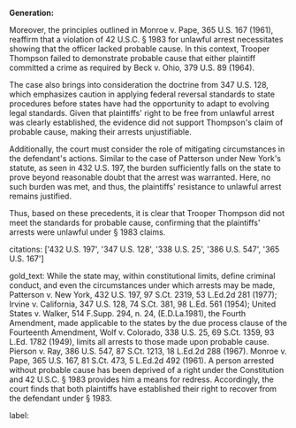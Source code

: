 **Generation:**

Moreover, the principles outlined in Monroe v. Pape, 365 U.S. 167 (1961), reaffirm that a violation of 42 U.S.C. § 1983 for unlawful arrest necessitates showing that the officer lacked probable cause. In this context, Trooper Thompson failed to demonstrate probable cause that either plaintiff committed a crime as required by Beck v. Ohio, 379 U.S. 89 (1964). 

The case also brings into consideration the doctrine from 347 U.S. 128, which emphasizes caution in applying federal reversal standards to state procedures before states have had the opportunity to adapt to evolving legal standards. Given that plaintiffs' right to be free from unlawful arrest was clearly established, the evidence did not support Thompson's claim of probable cause, making their arrests unjustifiable.

Additionally, the court must consider the role of mitigating circumstances in the defendant's actions. Similar to the case of Patterson under New York's statute, as seen in 432 U.S. 197, the burden sufficiently falls on the state to prove beyond reasonable doubt that the arrest was warranted. Here, no such burden was met, and thus, the plaintiffs' resistance to unlawful arrest remains justified.

Thus, based on these precedents, it is clear that Trooper Thompson did not meet the standards for probable cause, confirming that the plaintiffs' arrests were unlawful under § 1983 claims.

citations: ['432 U.S. 197', '347 U.S. 128', '338 U.S. 25', '386 U.S. 547', '365 U.S. 167']

gold_text: While the state may, within constitutional limits, define criminal conduct, and even the circumstances under which arrests may be made, Patterson v. New York, 432 U.S. 197, 97 S.Ct. 2319, 53 L.Ed.2d 281 (1977); Irvine v. California, 347 U.S. 128, 74 S.Ct. 381, 98 L.Ed. 561 (1954); United States v. Walker, 514 F.Supp. 294, n. 24, (E.D.La.1981), the Fourth Amendment, made applicable to the states by the due process clause of the Fourteenth Amendment, Wolf v. Colorado, 338 U.S. 25, 69 S.Ct. 1359, 93 L.Ed. 1782 (1949), limits all arrests to those made upon probable cause. Pierson v. Ray, 386 U.S. 547, 87 S.Ct. 1213, 18 L.Ed.2d 288 (1967). Monroe v. Pape, 365 U.S. 167, 81 S.Ct. 473, 5 L.Ed.2d 492 (1961). A person arrested without probable cause has been deprived of a right under the Constitution and 42 U.S.C. § 1983 provides him a means for redress. Accordingly, the court finds that both plaintiffs have established their right to recover from the defendant under § 1983.

label: 